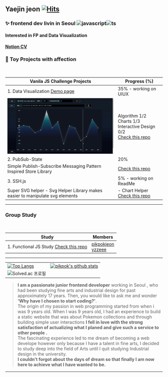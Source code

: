 
## **Yaejin jeon** [![Hits](https://hits.seeyoufarm.com/api/count/incr/badge.svg?url=https%3A%2F%2Fgithub.com%2Fpikpokjeon&count_bg=%23FF00A2&title_bg=%23493D3D&icon=&icon_color=%23000000&title=hits&edge_flat=true)](https://hits.seeyoufarm.com)

### ✨ frontend dev livin in Seoul ![javascript](https://img.shields.io/badge/JavaScript-F7DF1E?style=for-the-badge&logo=javascript&logoColor=black)![ts](https://img.shields.io/badge/TypeScript-007ACC?style=for-the-badge&logo=typescript&logoColor=white)

#### Interested in **FP and Data Visualization**
 <strong> [Notion CV ](https://www.notion.so/Beatrix-3af240f69b1644cc802ba40d0d01bbd5)</strong>



### 🥰 Toy Projects with affection 
  <br /> 

| Vanila JS Challenge Projects  |    Progress (%)    |          
| -------- | -------- | 
|  1. Data Visualization <a href="https://pikpokjeon.github.io/JS-Data-Visualization-Project/">Demo page</a>   |    35% - working on UIUX   |      
|<img src="https://github.com/pikpokjeon/JS-Data-Visualization-Project/blob/publish/linechart.gif" width="600">|Algorithm 1/2 <br /> Charts 1/3<br /> Interactive Design 0/2<br /> [Check this repo](https://github.com/pikpokjeon/JS-Data-Visualization-Project)  |
|  2. PubSub-State  |   20%   |          
| Simple Publish-Subscribe Messaging Pattern Inspired Store Library |[Check this repo](https://github.com/pikpokjeon/PubSub-State) |
| 3. SSH.js  |   5% - working on ReadMe   |          
| Super SVG helper - Svg Helper Library makes easier to manipulate svg elements | - Chart Helper  [Check this repo](https://github.com/pikpokjeon/SSH) |
---

###  Group Study
  <br /> 

| Study  |    Members    |          
| -------- | -------- | 
|  1. Functional JS Study   [Check this repo](https://github.com/pikpokjeon/Functional-JS-Study)  |    [pikpokjeon](https://github.com/pikpokjeon) <br />    [yzzeee](https://github.com/yzzeee) |
---

|          |          |          
| -------- | -------- | 
| [![Top Langs](https://github-readme-stats.vercel.app/api/top-langs/?username=pikpokjeon&layout=compact&hide=HTML)](https://github.com/anuraghazra/github-readme-stats)   |  [![pikpok's github stats](https://github-readme-stats.vercel.app/api?username=pikpokjeon&include_all_commits=true&theme=vue&count_private=true&line_height=15&)](https://github.com/anuraghazra/github-readme-stats)|      
| ![Solved.ac 프로필](http://mazassumnida.wtf/api/v2/generate_badge?boj=kw0410) | |

> <strong>I am a passionate junior frontend developer</strong> working in Seoul , who had been studying fine arts and industrial design for past approximately 17 years. Then, you would like to ask me and wonder <strong>'Why have I chosen to start coding?'</strong>. <br />The origin of my passion in web programming started from when i was 9 years old. When I was 9 years old, I had an experience to build a static website that was about Pokemon collections and through building simple user interactions <strong> I fell in love with the strong satisfaction of actualizing what I planed and give such a service to other people .</strong> <br />The fascinating experience led to me dream of becoming a web develope however only because I have a talent in fine arts, I decided to study deep into the field of Arts until I quit studying Industrial design in the university.<br /> <strong>I couldn't forgot about the days of dream so that finally I am now here to achieve what I have wanted to be.</strong>

---
